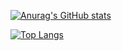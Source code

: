 [![Anurag's GitHub stats](https://github-readme-stats.vercel.app/api?username=Innokentie&show_icons=true&theme=dark&bg_color=30,e96443,904e95&text_color=ffffff&icon_color=e9d179)](https://github.com/Innokentie/Innokentie/)

[![Top Langs](https://github-readme-stats.vercel.app/api/top-langs/?username=Innokentie)](https://github.com/Innokentie/Innokentie)

